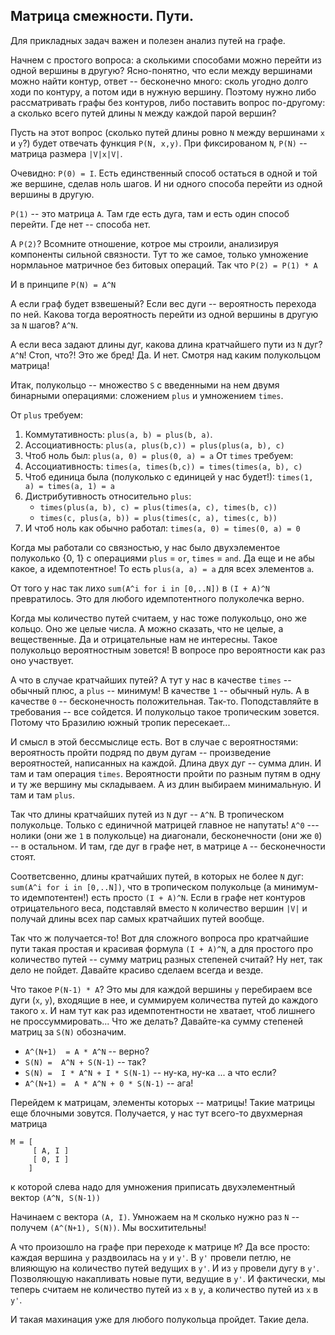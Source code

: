 ## Матрица смежности. Пути.

Для прикладных задач важен и полезен анализ путей на графе. 

Начнем с простого вопроса: а сколькими способами можно перейти из одной вершины в другую?
Ясно-понятно, что если между вершинами можно найти контур, ответ -- бесконечно много: сколь угодно долго ходи по контуру, а потом иди в нужную вершину. Поэтому нужно либо рассматривать графы без контуров, либо поставить вопрос по-другому: а сколько всего путей длины `N` между каждой парой вершин?

Пусть на этот вопрос (сколько путей длины ровно `N` между вершинами `x` и `y`?) будет отвечать функция `P(N, x,y)`. При фиксированом `N`, `P(N)` -- матрица размера `|V|x|V|`.

Очевидно: `P(0) = I`. Есть единственный способ остаться в одной и той же вершине, сделав ноль шагов. И ни одного способа перейти из одной вершины в другую.

`P(1)` -- это матрица `A`. Там где есть дуга, там и есть один способ перейти. Где нет -- способа нет.

А `P(2)`? Всомните отношение, котрое мы строили, анализируя компоненты сильной связности. Тут то же самое, только умножение нормлаьное матричное без битовых операций. Так что `P(2) = P(1) * A`

И в принципе `P(N) = A^N`

А если граф будет взвешеный? Если вес дуги -- вероятность перехода по ней. Какова тогда вероятность перейти из одной вершины в другую за `N` шагов? `A^N`.

А если веса задают длины дуг, какова длина кратчайшего пути из `N` дуг? `A^N`! Стоп, что?! Это же бред!
Да. И нет. Смотря над каким полукольцом матрица!

Итак, полукольцо -- множество `S` с введенными на нем двумя бинарными операциями: сложением `plus` и умножением `times`.

От `plus` требуем:
1. Коммутативность: `plus(a, b) = plus(b, a)`. 
2. Ассоциативность: `plus(a, plus(b,c)) = plus(plus(a, b), c)`
3. Чтоб ноль был: `plus(a, 0) = plus(0, a) = a`
От `times` требуем:
1. Ассоциативность: `times(a, times(b,c)) = times(times(a, b), c)`
2. Чтоб единица была (полуколько с единицей у нас будет!):
    `times(1, a) = times(a, 1) = a`
3. Дистрибутивность относительно `plus`:
    - `times(plus(a, b), c) = plus(times(a, c), times(b, c))`
    - `times(c, plus(a, b)) = plus(times(c, a), times(c, b))`
4. И чтоб ноль как обычно работал:
    `times(a, 0) = times(0, a) = 0`

Когда мы работали со связностью, у нас было двухэлементое полуколько {0, 1} c операциями `plus` = `or`, `times` = `and`. Да еще и не абы какое, а идемпотентное! То есть `plus(a, a) = a` для всех элементов `a`.

От того у нас так лихо `sum(A^i for i in [0,..N])`  в  `(I + A)^N` превратилось. Это для любого идемпотентного полуколечка верно.

Когда мы количество путей считаем, у нас тоже полукольцо, оно же кольцо. Оно же целые числа. А можно сказать, что не целые, а вещественные. Да и отрицательные нам не интересны. Такое полукольцо вероятностным зовется! В вопросе про вероятности как раз оно участвует.

А что в случае кратчайших путей? А тут у нас в качестве `times` -- обычный плюс, а `plus` -- минимум! В качестве `1` -- обычный нуль. А в качестве `0` -- бесконечность положительная. Так-то. Поподставляйте в требования -- все сойдется. И полукольцо такое тропическим зовется. Потому что Бразилию южный тропик пересекает... 

И смысл в этой бессмыслице есть. Вот в случае с вероятностями: вероятность пройти подряд по двум дугам -- произведение вероятностей, написанных на каждой. Длина двух дуг -- сумма длин. И там и там операция `times`. Вероятности пройти по разным путям в одну и ту же вершину мы складываем. А из длин выбираем минимальную. И там и там `plus`. 

Так что длины кратчайших путей из `N` дуг -- `A^N`. В тропическом полукольце. Только с единичной матрицей главное не напутать! `A^0` --- нолики (они же `1` в полукольце) на диагонали, бесконечности (они же `0`) -- в остальном. И там, где дуг в графе нет, в матрице `A` -- бесконечности стоят.

Соответсвенно, длины кратчайших путей, в которых не более `N` дуг:  `sum(A^i for i in [0,..N])`, что в тропическом полукольце (а минимум-то идемпотентен!) есть просто `(I + A)^N`. Если в графе нет контуров отрицательного веса, подставляй вместо `N` количество вершин `|V|` и получай длины всех пар самых кратчайших путей вообще.

Так что ж получается-то! Вот для сложного вопроса про кратчайшие пути такая простая и красивая формула `(I + A)^N`, а для простого про количество путей -- сумму матриц разных степеней считай? Ну нет, так дело не пойдет. Давайте красиво сделаем всегда и везде.

Что такое `P(N-1) * A`? Это мы для каждой вершины `y` перебираем все дуги (`x`, `y`), входящие в нее, и суммируем количества путей до каждого такого `x`. И нам тут как раз идемпотентности не хватает, чтоб лишнего не проссуммировать... Что же делать?
Давайте-ка сумму степеней матриц за `S(N)` обозначим. 

- `A^(N+1)  = A * A^N` -- верно? 
- `S(N) =  A^N + S(N-1)` -- так?
- `S(N) =  I * A^N + I * S(N-1)` -- ну-ка, ну-ка ... а что если?
- `A^(N+1) =  A * A^N + 0 * S(N-1)`  -- ага! 

Перейдем к матрицам, элементы которых -- матрицы! Такие матрицы еще блочными зовутся.
Получается, у нас тут всего-то двухмерная матрица
```
M = [ 
     [ A, I ]
     [ 0, I ]
    ]
```

к которой слева надо для умножения приписать двухэлементный вектор `(A^N, S(N-1))`

Начинаем с вектора `(A, I)`. Умножаем на `M` сколько нужно раз `N` -- получем `(A^(N+1), S(N))`. Мы восхитительны!

А что произошло на графе при переходе к матрице `M`? Да все просто: каждая вершина `y` раздвоилась на 
`y` и `y'`. В `y'` провели петлю, не влияющую на количество путей ведущих в `y'`. И из `y` провели дугу в `y'`. Позволяющую накапливать новые пути, ведущие в `y'`. И фактически, мы теперь считаем не количество путей из `x` в `y`, а количество путей из `x` в `y'`. 

И такая махинация уже для любого полукольца пройдет. Такие дела.
